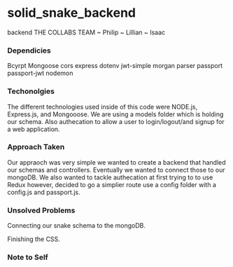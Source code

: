 # solid_snake_backend
backend
THE COLLABS TEAM
~ Philip
~ Lillian
~ Isaac


### Dependicies 
Bcyrpt 
Mongoose
cors 
express
dotenv
jwt-simple 
morgan
parser
passport
passport-jwt
nodemon 

### Techonolgies 
The different technologies used inside of this code were NODE.js, Express.js, and Mongooose. We are using a models folder which is holding our schema. Also authecation to allow a user to  login/logout/and signup for a web application. 

### Approach Taken 

Our appraoch was very simple we wanted to create a backend that handled our schemas and controllers. Eventually we wanted to connect those to our mongoDB. We also wanted to tackle authecation at first trying to to use Redux however, decided to go a simplier route use a config folder with a config.js and passport.js. 


### Unsolved Problems

Connecting our snake schema to the mongoDB. 

Finishing the CSS.


### Note to Self 
